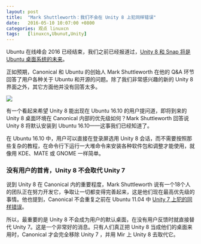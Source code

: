 ```yaml
---
layout: post
title:	"Mark Shuttleworth：我们不会在 Unity 8 上犯同样错误"
date:	2016-05-10 10:07:00 +0800 
categories:	观点 linuxcn 
tags:	[linuxcn,Ubunut,Unity]
---
```



Ubuntu 在线峰会 2016 已经结束，我们之前已经报道过，[Unity 8 和 Snap 将是 Ubuntu 桌面系统的未来](/article-7312-1.html "Unity 8 和 Snap 将是 Ubuntu 桌面系统的未来")。


正如预期，Canonical 和 Ubuntu 的创始人 Mark Shuttleworth 在他的 Q&A 环节回答了用户各种关于 Ubuntu 和开源的问题。除了我们非常感兴趣的新的 Unity 8 界面之外，其它方面他并没有回答太多。


![](/Asserts/Images//attachment/album/201605/10/062955subzb2p5ebd3y2s3.jpg)


有一个看起来希望 Unity 8 能出现在 Ubuntu 16.10 的用户提问道，即将到来的 Unity 8 桌面环境在 Canonical 内部的优先级如何？Mark Shuttleworth 回答说 Unity 8 将默认安装到 Ubuntu 16.10——这事我们已经知道了。


在 Ubuntu 16.10 中，用户可以直接在登录屏选用 Unity 8 会话，而不需要按照那些复杂的教程，在命令行下运行一大堆命令来安装各种软件包和调整才能使用，就像用 KDE、MATE 或 GNOME 一样简单。


### 没有用户的首肯，Unity 8 不会取代 Unity 7


说到 Unity 8 在 Canonical 内的重要程度，Mark Shuttleworth 说有一个18个人的团队正在努力开发它，争取让一切都变得完善起来，这是他们现在最高优先级的事情。他也提到，Canonical 不会重复之前在 Ubuntu 11.04 中  [Unity 7 上犯的同样错误](http://news.softpedia.com/news/Mark-Shuttleworth-Admits-That-Ubuntu-s-Unity-Interface-Was-a-Mistake-Five-Years-Ago-475130.shtml)。


所以，最重要的是 Unity 8 不会成为用户的默认桌面，在没有用户反馈时就直接替代 Unity 7。这是一个非常好的消息。只有人们真正把 Unity 8 当成他们的桌面来用时，Canonical 才会完全移除 Unity 7 ，并用 Mir 上 Unity 8 去取代它。
